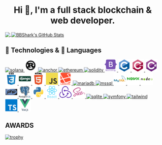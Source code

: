 <h1 align="center">Hi 👋, I'm a full stack blockchain & web developer.</h1>
<p>
  <a href="https://github.com/SolMon9099/" >
    <img align="center" src="https://github-readme-stats.vercel.app/api/top-langs/?layout=compact&username=SolMon9099&hide=java,html,php&title_color=ffffff&text_color=c9cacc&icon_color=2bbc8a&bg_color=1d1f21" height="180px"/>
  </a>
  
  <a href="https://github.com/SolMon9099/SolMon9099" >
    <img align="center" src="https://github-readme-stats.vercel.app/api?username=SolMon9099&show_icons=true&line_height=27&count_private=true&title_color=ffffff&text_color=c9cacc&icon_color=2bbc8a&bg_color=1d1f21" alt="BBShark's GitHub Stats" height="180px"/>
  </a>
 </p>  
 
## 🔧 Technologies & 📖 Languages

<p align="left">
    <a href="https://solana.com/" target="_blank" rel="noreferrer"> <img
            src="https://avatars.githubusercontent.com/u/35608259?s=200&v=4" alt="solana" width="40"
            height="40"/> </a>
    <a href="https://www.rust-lang.org" target="_blank" rel="noreferrer"> <img
            src="https://raw.githubusercontent.com/devicons/devicon/master/icons/rust/rust-plain.svg" alt="rust" width="40"
            height="40"/> </a>
    <a href="https://project-serum.github.io/anchor/" target="_blank" rel="noreferrer"> <img
            src="https://camo.githubusercontent.com/0542190d13e5a50f7d601abc4bfde84cf02af2ca786af519e78411f43f3ca9c0/68747470733a2f2f6d656469612e646973636f72646170702e6e65742f6174746163686d656e74732f3831333434343531343934393130333635382f3839303237383532303535333630333039322f6578706f72742e706e673f77696474683d373436266865696768743d373436" alt="anchor" width="40"
            height="40"/> </a>
    <a href="https://ethers.org/" target="_blank" rel="noreferrer"> <img
            src="https://icons.iconarchive.com/icons/cjdowner/cryptocurrency-flat/256/Ethereum-ETH-icon.png" alt="ethereum" width="40"
            height="40"/> </a>
    <a href="https://docs.soliditylang.org/" target="_blank" rel="noreferrer"> <img
            src="https://docs.soliditylang.org/en/v0.8.10/_static/logo.svg" alt="solidity" width="40"
            height="40"/> </a>
    <a href="https://getbootstrap.com" target="_blank" rel="noreferrer"> <img
        src="https://raw.githubusercontent.com/devicons/devicon/master/icons/bootstrap/bootstrap-plain-wordmark.svg"
        alt="bootstrap" width="40" height="40"/> </a>
    <a href="https://www.cprogramming.com/" target="_blank"
                                                         rel="noreferrer"> <img
        src="https://raw.githubusercontent.com/devicons/devicon/master/icons/c/c-original.svg" alt="c" width="40"
        height="40"/> </a>
    <a href="https://www.w3schools.com/cpp/" target="_blank" rel="noreferrer"> <img
        src="https://raw.githubusercontent.com/devicons/devicon/master/icons/cplusplus/cplusplus-original.svg"
        alt="cplusplus" width="40" height="40"/> </a>
    <a href="https://www.w3schools.com/cs/" target="_blank"
                                                         rel="noreferrer"> <img
        src="https://raw.githubusercontent.com/devicons/devicon/master/icons/csharp/csharp-original.svg" alt="csharp"
        width="40" height="40"/> </a>
    <a href="https://www.w3schools.com/css/" target="_blank" rel="noreferrer"> <img
        src="https://raw.githubusercontent.com/devicons/devicon/master/icons/css3/css3-original-wordmark.svg" alt="css3"
        width="40" height="40"/> </a>
    <a href="https://www.djangoproject.com/" target="_blank" rel="noreferrer"> <img
        src="https://raw.githubusercontent.com/devicons/devicon/master/icons/django/django-original.svg" alt="django"
        width="40" height="40"/> </a>
    <a href="https://www.w3.org/html/" target="_blank" rel="noreferrer"> <img
        src="https://raw.githubusercontent.com/devicons/devicon/master/icons/html5/html5-original-wordmark.svg"
        alt="html5" width="40" height="40"/> </a>
    <a href="https://developer.mozilla.org/en-US/docs/Web/JavaScript"
                                                     target="_blank" rel="noreferrer"> <img
        src="https://raw.githubusercontent.com/devicons/devicon/master/icons/javascript/javascript-original.svg"
        alt="javascript" width="40" height="40"/> </a>
    <a href="https://laravel.com/" target="_blank" rel="noreferrer">
    <img src="https://raw.githubusercontent.com/devicons/devicon/master/icons/laravel/laravel-plain-wordmark.svg"
         alt="laravel" width="40" height="40"/> </a>
    <a href="https://mariadb.org/" target="_blank" rel="noreferrer">
    <img src="https://www.vectorlogo.zone/logos/mariadb/mariadb-icon.svg" alt="mariadb" width="40" height="40"/> </a>
    <a
        href="https://www.microsoft.com/en-us/sql-server" target="_blank" rel="noreferrer"> <img
        src="https://www.svgrepo.com/show/303229/microsoft-sql-server-logo.svg" alt="mssql" width="40" height="40"/> </a>
    <a href="https://www.mysql.com/" target="_blank" rel="noreferrer"> <img
        src="https://raw.githubusercontent.com/devicons/devicon/master/icons/mysql/mysql-original-wordmark.svg"
        alt="mysql" width="40" height="40"/> </a>
    <a href="https://www.nginx.com" target="_blank" rel="noreferrer"> <img
        src="https://raw.githubusercontent.com/devicons/devicon/master/icons/nginx/nginx-original.svg" alt="nginx"
        width="40" height="40"/> </a>
    <a href="https://nodejs.org" target="_blank" rel="noreferrer"> <img
        src="https://raw.githubusercontent.com/devicons/devicon/master/icons/nodejs/nodejs-original-wordmark.svg"
        alt="nodejs" width="40" height="40"/> </a>
    <a href="https://www.php.net" target="_blank" rel="noreferrer"> <img
        src="https://raw.githubusercontent.com/devicons/devicon/master/icons/php/php-original.svg" alt="php" width="40"
        height="40"/> </a>
    <a href="https://www.postgresql.org" target="_blank" rel="noreferrer"> <img
        src="https://raw.githubusercontent.com/devicons/devicon/master/icons/postgresql/postgresql-original-wordmark.svg"
        alt="postgresql" width="40" height="40"/> </a>
    <a href="https://www.python.org" target="_blank"
                                                          rel="noreferrer"> <img
        src="https://raw.githubusercontent.com/devicons/devicon/master/icons/python/python-original.svg" alt="python"
        width="40" height="40"/> </a>
    <a href="https://reactjs.org/" target="_blank" rel="noreferrer"> <img
        src="https://raw.githubusercontent.com/devicons/devicon/master/icons/react/react-original-wordmark.svg"
        alt="react" width="40" height="40"/> </a>
    <a href="https://redux.js.org" target="_blank" rel="noreferrer"> <img
        src="https://raw.githubusercontent.com/devicons/devicon/master/icons/redux/redux-original.svg" alt="redux"
        width="40" height="40"/> </a>
    <a href="https://sass-lang.com" target="_blank" rel="noreferrer"> <img
        src="https://raw.githubusercontent.com/devicons/devicon/master/icons/sass/sass-original.svg" alt="sass"
        width="40" height="40"/> </a>
    <a href="https://www.sqlite.org/" target="_blank" rel="noreferrer"> <img
        src="https://www.vectorlogo.zone/logos/sqlite/sqlite-icon.svg" alt="sqlite" width="40" height="40"/> </a>
    <a
        href="https://symfony.com" target="_blank" rel="noreferrer"> <img
        src="https://symfony.com/logos/symfony_black_03.svg" alt="symfony" width="40" height="40"/> </a>
    <a
        href="https://tailwindcss.com/" target="_blank" rel="noreferrer"> <img
        src="https://www.vectorlogo.zone/logos/tailwindcss/tailwindcss-icon.svg" alt="tailwind" width="40" height="40"/>
</a>
    <a href="https://www.typescriptlang.org/" target="_blank" rel="noreferrer"> <img
        src="https://raw.githubusercontent.com/devicons/devicon/master/icons/typescript/typescript-original.svg"
        alt="typescript" width="40" height="40"/> </a>
    <a href="https://vuejs.org/" target="_blank" rel="noreferrer">
    <img src="https://raw.githubusercontent.com/devicons/devicon/master/icons/vuejs/vuejs-original-wordmark.svg"
         alt="vuejs" width="40" height="40"/> </a></p>


## AWARDS  
  
[![trophy](https://github-profile-trophy.vercel.app/?username=SolMon9099)](https://github.com/SolMon9099/SolMon9099)  

  

